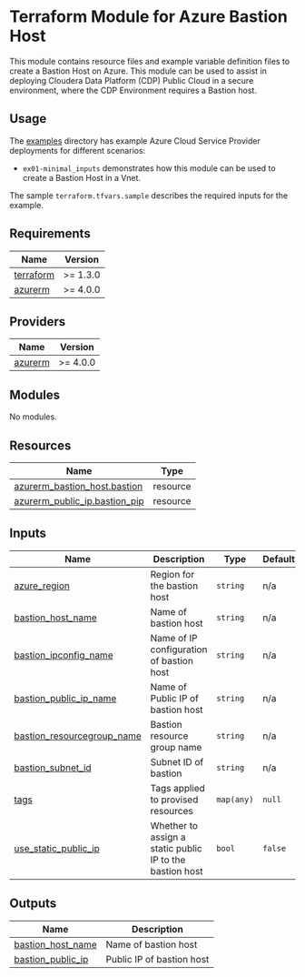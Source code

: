 <!-- BEGIN_TF_DOCS -->
# Terraform Module for Azure Bastion Host

This module contains resource files and example variable definition files to create a Bastion Host on Azure. This module can be used to assist in deploying Cloudera Data Platform (CDP) Public Cloud in a secure environment, where the CDP Environment requires a Bastion host.

## Usage

The [examples](./examples) directory has example Azure Cloud Service Provider deployments for different scenarios:

* `ex01-minimal_inputs` demonstrates how this module can be used to create a Bastion Host in a Vnet.

The sample `terraform.tfvars.sample` describes the required inputs for the example.

## Requirements

| Name | Version |
|------|---------|
| <a name="requirement_terraform"></a> [terraform](#requirement\_terraform) | >= 1.3.0 |
| <a name="requirement_azurerm"></a> [azurerm](#requirement\_azurerm) | >= 4.0.0 |

## Providers

| Name | Version |
|------|---------|
| <a name="provider_azurerm"></a> [azurerm](#provider\_azurerm) | >= 4.0.0 |

## Modules

No modules.

## Resources

| Name | Type |
|------|------|
| [azurerm_bastion_host.bastion](https://registry.terraform.io/providers/hashicorp/azurerm/latest/docs/resources/bastion_host) | resource |
| [azurerm_public_ip.bastion_pip](https://registry.terraform.io/providers/hashicorp/azurerm/latest/docs/resources/public_ip) | resource |

## Inputs

| Name | Description | Type | Default | Required |
|------|-------------|------|---------|:--------:|
| <a name="input_azure_region"></a> [azure\_region](#input\_azure\_region) | Region for the bastion host | `string` | n/a | yes |
| <a name="input_bastion_host_name"></a> [bastion\_host\_name](#input\_bastion\_host\_name) | Name of bastion host | `string` | n/a | yes |
| <a name="input_bastion_ipconfig_name"></a> [bastion\_ipconfig\_name](#input\_bastion\_ipconfig\_name) | Name of IP configuration of bastion host | `string` | n/a | yes |
| <a name="input_bastion_public_ip_name"></a> [bastion\_public\_ip\_name](#input\_bastion\_public\_ip\_name) | Name of Public IP of bastion host | `string` | n/a | yes |
| <a name="input_bastion_resourcegroup_name"></a> [bastion\_resourcegroup\_name](#input\_bastion\_resourcegroup\_name) | Bastion resource group name | `string` | n/a | yes |
| <a name="input_bastion_subnet_id"></a> [bastion\_subnet\_id](#input\_bastion\_subnet\_id) | Subnet ID of bastion | `string` | n/a | yes |
| <a name="input_tags"></a> [tags](#input\_tags) | Tags applied to provised resources | `map(any)` | `null` | no |
| <a name="input_use_static_public_ip"></a> [use\_static\_public\_ip](#input\_use\_static\_public\_ip) | Whether to assign a static public IP to the bastion host | `bool` | `false` | no |

## Outputs

| Name | Description |
|------|-------------|
| <a name="output_bastion_host_name"></a> [bastion\_host\_name](#output\_bastion\_host\_name) | Name of bastion host |
| <a name="output_bastion_public_ip"></a> [bastion\_public\_ip](#output\_bastion\_public\_ip) | Public IP of bastion host |
<!-- END_TF_DOCS -->